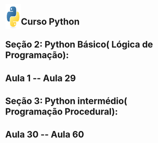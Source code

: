 <img align="left" alt="" height="80" width="50" src="https://raw.githubusercontent.com/devicons/devicon/master/icons/python/python-original.svg">
<h1>Curso Python</h1>
<h1>Seção 2: Python Básico( Lógica de Programação):</h1>
<h1>Aula 1 -- Aula 29</h1>
<h1>Seção 3: Python intermédio( Programação Procedural):</h1>
<h1>Aula 30 -- Aula 60</h1>